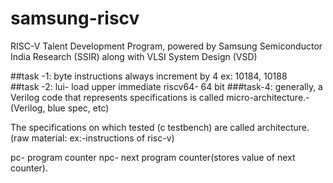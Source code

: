 # samsung-riscv
RISC-V Talent Development Program, powered by Samsung Semiconductor India Research (SSIR) along with VLSI System Design (VSD)

##task -1:
   byte instructions always increment by 4
 ex: 10184, 10188   
##task -2:
     lui- load upper immediate
      riscv64- 64 bit
###task-4:
generally, a Verilog code that represents specifications is called micro-architecture.-(Verilog, blue spec, etc)

The specifications on which tested (c testbench) are called architecture. (raw material: ex:-instructions of risc-v)

pc- program counter
npc- next program counter(stores value of next counter).
